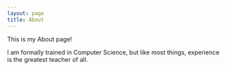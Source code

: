```yaml
---
layout: page
title: About
---
```


This is my About page!

I am formally trained in Computer Science, but like most things, experience is the greatest teacher of all.
